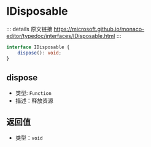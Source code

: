 # IDisposable
        
::: details 原文链接
https://microsoft.github.io/monaco-editor/typedoc/interfaces/IDisposable.html
:::

```ts
interface IDisposable {
    dispose(): void;
}
```

## dispose

- 类型: `Function`
- 描述：释放资源

## 返回值
- 类型：`void`
